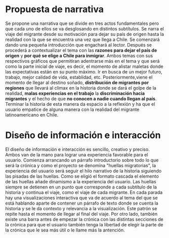 # Propuesta de narrativa

Se propone una narrativa que se divide en tres actos fundamentales pero que cada uno de ellos se va desglosando en distintos subtítulos. Se narra el viaje del migrante desde su motivación para dejar su país de origen hasta la realidad con la que se encuentra una vez que llega a Chile. Se comenzará dando una pequeña introducción que engachará al lector. Después se procederá a contextualizar el tema con las **razones para dejar el país de origen** y **por qué se elige a Chile para inmigrar**. Ambos temas con sus respectivos gráficos que permitiran adentrarse más en el tema y que será como la parte inicial de viaje, es decir, el momento de alistar maletas donde las expectativas están en su punto máximo. Ir en busca de un mejor futuro, trabajo, mejor calidad de vida, establidad, etc. Posteriormente,viene el momento de llegar al destino soñado, **distribución de migrantes por regiones** que llevará al climax  en la historia donde se dará el golpe de la realidad, **malas experiencias en el trabajo** la **discriminación hacia migrantes** y el hecho de que **no conocen a nadie cuando llegan al país**. Terminar la historia de esta manera da espacio a la reflexión y ha que el usuario empatice de alguna manera con la realidad del migrante latinoamericano en Chile.

# Diseño de información e interacción

El diseño de información e interacción es sencillo, creativo y preciso. Ambos van de la mano para lograr una experiencia favorable para el usuario. Comienza arrancando un párrafo introductorio sobre todo lo que será la crónica y como el proyecto se denomina "huellas migratorias", la experiencia del usuario será seguir el hilo narrativo de la historia siguiendo las pisadas de las huellas. Como se eligió el formato cascada el elemento de las huellas añade dinamismo a la experiencia del usuario. Las huellas siempre se detienen en un punto que corresponde a cada subtítulo de la historia y continua el viaje, como el viaje de cada migrante. En cada parada hay una visualizaciones interactiva que va de acuerdo al tema del que se está hablando aparte de contener un párrafo de texto donde se cuenta la historia y se le da contexto y relevancia a la visualización. Este patrón se repite hasta el momento de llegar al final del viaje. Por otro lado, también existe una barra antes de empezar la crónica con las distintas secciones de la crónica para que el usuario también tenga la libertad de elegir la parte de la crónica que le sea más útil o le llame más la antención.